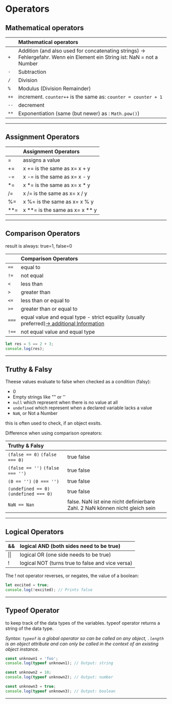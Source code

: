 # Operators

## Mathematical operators

|      | Mathematical operators                                       |
| ---- |:------------------------------------------------------------ |
| `+`  | Addition (and also used for concatenating strings) -> Fehlergefahr. Wenn ein Element ein String ist: NaN = not a Number |
| `-`  | Subtraction                                                  |
| `/`  | Division                                                     |
| `%`  | Modulus (Division Remainder)                                 |
| `++` | increment. `counter++` is the same as: `counter = counter + 1` |
| `--` | decrement                                                    |
| `**` | Exponentiation (same (but newer) as : `Math.pow()`)          |

------

## Assignment Operators

|      | Assignment Operators           |
| ---- |:------------------------------ |
| =    | assigns a value                |
| +=   | x += is the same as x= x + y   |
| -=   | x -= is the same as x= x - y   |
| *=   | x *= is the same as x= x * y   |
| /=   | x /= is the same as x= x / y   |
| %=   | x %= is the same as x= x % y   |
| **=  | x **= is the same as x= x ** y |

------

## Comparison Operators

result is always: true=1, false=0

|       | Comparison Operators                                         |
| ----- |:------------------------------------------------------------ |
| `==`  | equal to                                                     |
| `!=`  | not equal                                                    |
| `<`   | less than                                                    |
| `>`   | greater than                                                 |
| `<=`  | less than or equal to                                        |
| `>=`  | greater than or equal to                                     |
| `===` | equal value and equal type - strict equality (usually preferred)[-> additional Information](https://codeburst.io/javascript-double-equals-vs-triple-equals-61d4ce5a121a) |
| `!==` | not equal value and equal type                               |

```js
let res = 5 == 2 + 3;
console.log(res);
```

------

## Truthy & Falsy

Theese values evaluate to false when checked as a condition (falsy):

- 0
- Empty strings like "" or ''
- `null` which represent when there is no value at all
- `undefined` which represent when a declared variable lacks a value
- `NaN`, or Not a Number

this is often used to check, if an object exsits.

Difference when using comparison opreators:

| Truthy & Falsy                         |                                                              |
|:-------------------------------------- |:------------------------------------------------------------ |
| `(false == 0)` `(false === 0)`         | true false                                                   |
| `(false == '')` `(false === '')`       | true false                                                   |
| `(0 == '')` `(0 === '')`               | true false                                                   |
| `(undefined == 0)` `(undefined === 0)` | true false                                                   |
| `NaN == Nan`                           | false. NaN ist eine nicht definierbare Zahl. 2 NaN können nicht gleich sein |

------

## Logical Operators

| &&   | logical AND (both sides need to be true)         |
| ---- |:------------------------------------------------ |
| \|\| | logical OR (one side needs to be true)           |
| !    | logical NOT (turns true to false and vice versa) |

The ! not operator reverses, or negates, the value of a boolean:

```js
let excited = true;
console.log(!excited); // Prints false
```

------

## Typeof Operator

to keep track of the data types of the variables. typeof operator  returns a string of the data type.

*Syntax: `typeof` is a global operator so can be called on any object, `.length` is an object attribute and can only be called in the context of an existing object instance.*

```js
const unknown1 = 'foo';
console.log(typeof unknown1); // Output: string

const unknown2 = 10;
console.log(typeof unknown2); // Output: number

const unknown3 = true; 
console.log(typeof unknown3); // Output: boolean
```

------
